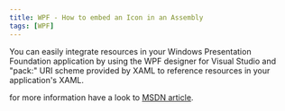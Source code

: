 ```yaml
---
title: WPF - How to embed an Icon in an Assembly
tags: [WPF]
---
```

<p>You can easily integrate resources in your Windows Presentation Foundation application by using the WPF designer for Visual Studio and &quot;pack:&quot; URI scheme provided by XAML to reference resources in your application's XAML.</p>  <p>for more information have a look to <a href="http://msdn.microsoft.con/en-us/library/bb514517.aspx" target="_blank">MSDN article</a>.</p>
